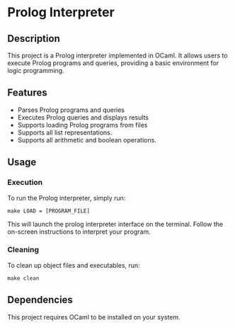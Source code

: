 # Prolog Interpreter

## Description

This project is a Prolog interpreter implemented in OCaml. It allows users to execute Prolog programs and queries, providing a basic environment for logic programming.

## Features

- Parses Prolog programs and queries
- Executes Prolog queries and displays results
- Supports loading Prolog programs from files
- Supports all list representations.
- Supports all arithmetic and boolean operations.

## Usage

### Execution

To run the Prolog interpreter, simply run:

```
make LOAD = [PROGRAM_FILE]
```

This will launch the prolog interpreter interface  on the terminal. Follow the on-screen instructions to interpret your program.

### Cleaning

To clean up object files and executables, run:

```
make clean
```

## Dependencies

This project requires OCaml to be installed on your system.
